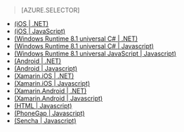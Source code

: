 > [AZURE.SELECTOR]
- [(iOS | .NET)](/zh-cn/documentation/articles/mobile-services-dotnet-backend-ios-get-started/)
- [(iOS | JavaScript)](/zh-cn/documentation/articles/mobile-services-ios-get-started/)
- [(Windows Runtime 8.1 universal C# | .NET)](/zh-cn/documentation/articles/mobile-services-dotnet-backend-windows-store-dotnet-get-started/)
- [(Windows Runtime 8.1 universal C# | Javascript)](/zh-cn/documentation/articles/mobile-services-javascript-backend-windows-store-dotnet-get-started/)
- [(Windows Runtime 8.1 universal JavaScript | Javascript)](/zh-cn/documentation/articles/mobile-services-javascript-backend-windows-store-javascript-get-started/)
- [(Android | .NET)](/zh-cn/documentation/articles/mobile-services-dotnet-backend-android-get-started)
- [(Android | Javascript)](/zh-cn/documentation/articles/mobile-services-android-get-started)
- [(Xamarin.iOS | .NET)](/zh-cn/documentation/articles/mobile-services-dotnet-backend-xamarin-ios-get-started)
- [(Xamarin.iOS | Javascript)](/zh-cn/documentation/articles/partner-xamarin-mobile-services-ios-get-started)
- [(Xamarin.Android | .NET)](/zh-cn/documentation/articles/mobile-services-dotnet-backend-xamarin-android-get-started)
- [(Xamarin.Android | Javascript)](/zh-cn/documentation/articles/partner-xamarin-mobile-services-android-get-started)
- [(HTML | Javascript)](/zh-cn/documentation/articles/mobile-services-html-get-started/)
- [(PhoneGap | Javascript)](/zh-cn/documentation/articles/mobile-services-javascript-backend-phonegap-get-started/)
- [(Sencha | Javascript)](/zh-cn/documentation/articles/partner-sencha-mobile-services-get-started/)

<!---HONumber=82-->